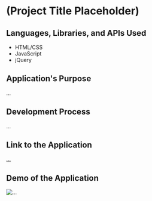 # (Project Title Placeholder)

## Languages, Libraries, and APIs Used
* HTML/CSS
* JavaScript
* jQuery

## Application's Purpose
...

## Development Process
...

## Link to the Application
[...](...)

## Demo of the Application
![...](...)